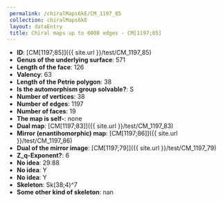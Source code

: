 ```yaml
--- 
 permalink: /chiralMaps6kE/CM_1197_85 
 collection: chiralMaps6kE
 layout: dataEntry
 title: Chiral maps up to 6000 edges - CM[1197;85]
---
```


- **ID**: [CM[1197;85]]({{ site.url }}/test/CM_1197_85)
- **Genus of the underlying surface**: 571
- **Length of the face**: 126
- **Valency**: 63
- **Length of the Petrie polygon**: 38
- **Is the automorphism group solvable?**: S
- **Number of vertices**: 38
- **Number of edges**: 1197
- **Number of faces**: 19
- **The map is self-**: none
- **Dual map**: [CM[1197;83]]({{ site.url }}/test/CM_1197_83)
- **Mirror (enantihomorphic) map**: [CM[1197;86]]({{ site.url }}/test/CM_1197_86)
- **Dual of the mirror image**: [CM[1197;79]]({{ site.url }}/test/CM_1197_79)
- **Z_q-Exponent?**: 6
- **No idea**:  29:88
- **No idea**: Y
- **No idea**: Y
- **Skeleton**: Sk(38;4)^7
- **Some other kind of skeleton**: nan
